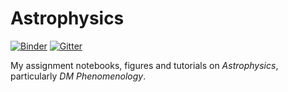 # Astrophysics 

[![Binder](https://mybinder.org/badge_logo.svg)](https://mybinder.org/v2/gh/mpotto/astroph/master)
[![Gitter](https://badges.gitter.im/astroph-dm/community.svg)](https://gitter.im/astroph-dm/community?utm_source=badge&utm_medium=badge&utm_campaign=pr-badge)

My assignment notebooks, figures and tutorials on *Astrophysics*, particularly *DM Phenomenology*.

